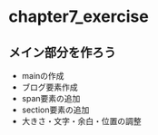 # chapter7_exercise

## メイン部分を作ろう

* mainの作成
* ブログ要素作成
* span要素の追加
* section要素の追加
* 大きさ・文字・余白・位置の調整
